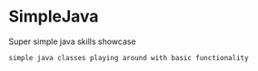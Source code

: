 # SimpleJava

Super simple java skills showcase
	
	simple java classes playing around with basic functionality
	
